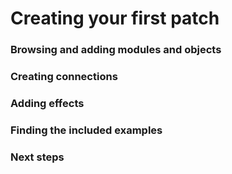 # Creating your first patch

### Browsing and adding modules and objects


### Creating connections


### Adding effects


### Finding the included examples


### Next steps


